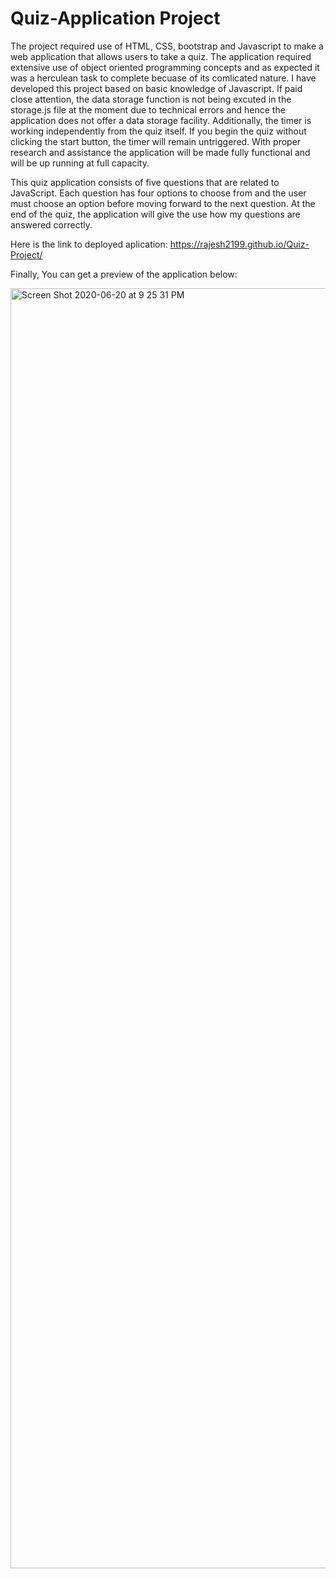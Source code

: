 # Quiz-Application Project

The project required use of HTML, CSS, bootstrap and Javascript to make a web application that allows users to take a quiz.
The application required extensive use of object oriented programming concepts and as expected it was a herculean task to complete becuase of its comlicated nature. I have developed this project based on basic knowledge of Javascript. If paid close attention, the data storage function is not being excuted in the storage.js file at the moment due to technical errors and hence the application does not offer a data storage facility. Additionally, the timer is working independently from the quiz itself. If you begin the quiz without clicking the start button, the timer will remain untriggered. With proper research and assistance the application will be made fully functional and will be up running at full capacity.

This quiz application consists of five  questions that are related to JavaScript. Each question has four options to choose from and the user must choose an option before moving forward to the next question. At the end of the quiz, the application will give the use how my questions are answered correctly.

Here is the link to deployed aplication: https://rajesh2199.github.io/Quiz-Project/

Finally,
You can get a preview of the application below:

<img width="2048" alt="Screen Shot 2020-06-20 at 9 25 31 PM" src="https://user-images.githubusercontent.com/61152071/85216011-fc44d300-b33c-11ea-9e41-8b26e5eb035b.png">

